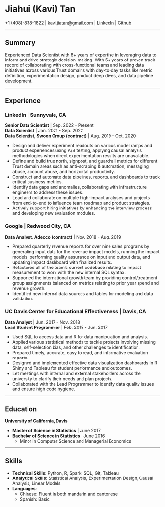 # Jiahui (Kavi) Tan
+1 (408)-838-1822 | kavi.jiatan@gmail.com | [LinkedIn](https://www.linkedin.com/in/jiahtan/) | [Github](https://github.com/jiahtan)

---

## Summary
Experienced Data Scientist with 8+ years of expertise in leveraging data to inform and drive strategic decision-making. With 5+ years of proven track record of collaborating with cross-functional teams and leading data initiatives across various Trust domains with day-to-day tasks like metric definition, experimentation design, product deep dives, and data pipeline development.

---

## Experience

### LinkedIn | Sunnyvale, CA  
**Senior Data Scientist** | Sep. 2022 - Present  
**Data Scientist** | Jan. 2021 - Sep. 2022  
**Data Scientist, Swoon Group (contract)** | Aug. 2019 - Oct. 2020
- Design and deliver experiment readouts on various model ramps and product experiences using A/B testing, applying causal analysis methodologies when direct experimentation results are unavailable.
- Define and build true north, signpost, and guardrail metrics for different Trust domain areas such as anti-scraping & automation, messaging abuse, account abuse, and horizontal productivity.
- Construct and automate data pipelines, reports, and dashboards to track critical business metrics.
- Identify data gaps and anomalies, collaborating with infrastructure engineers to address these issues.
- Lead and collaborate on multiple high-impact analyses and projects from end-to-end to influence team roadmap and product strategies.
- Actively support hiring initiatives by enhancing the interview process and developing new evaluation modules.

### Google | Redwood City, CA
**Data Analyst, Adecco (contract)** | Nov. 2018 - Aug. 2019  
- Prepared quarterly revenue reports for over nine sales programs by generating input data for the revenue impact models, running the impact models, performing quality assurance on input and output data, and updating impact dashboard with finalized results.
- Refactored all of the team’s current codebase relating to impact measurement to work with the new internal SQL
syntax.
- Supported the international growth team by providing control/treatment group assignments balanced on metrics
relating to prior year spend and revenue growth.
- Identified new internal data sources and tables for modeling and data validation.

### UC Davis Center for Educational Effectiveness | Davis, CA
**Data Analyst** | Jun. 2017 - Nov. 2018  
**Lead Student Programmer** | Feb. 2015 - Jun. 2017
- Used SQL to access data and R for data manipulation and analysis.
- Applied various statistical methods to tackle projects involving missing data, self-selection bias, and other challenges to identification.
- Prepared timely, accurate, easy to read, and informative evaluation reports.  
- Designed and implemented effective data visualization dashboards in R Shiny and Tableau for student performance and outcomes. 
- Let meetings with internal and external stakeholders across the university to clarify their needs and plan projects.
- Collaborated with the Lead Programmer to identify data quality issues and ensure high code hygiene. 
---

## Education
**University of California, Davis**
- **Master of Science in Statistics** | June 2017
- **Bachelor of Science in Statistics** | June 2016
  - Minor in Computer Science and Managerial Economics
---

## Skills
- **Technical Skills**: Python, R, Spark, SQL, Git, Tableau
- **Analytical Skills**: Statistical Analysis, Experimentation Design, Causal Analysis, Linear Models
- **Languages**: 
    - Chinese: Fluent in both mandarin and cantonese
    - Spanish: Basic
